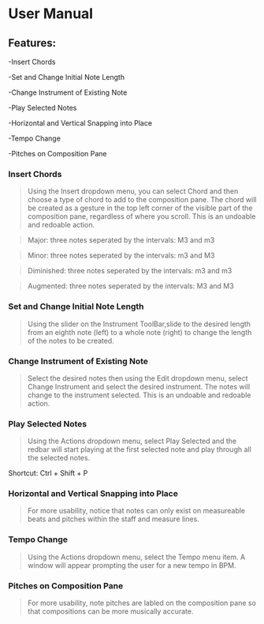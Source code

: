 
# User Manual

## Features:
  -Insert Chords
  
  -Set and Change Initial Note Length
  
  -Change Instrument of Existing Note
  
  -Play Selected Notes
  
  -Horizontal and Vertical Snapping into Place
  
  -Tempo Change
  
  -Pitches on Composition Pane
  
### Insert Chords
> Using the Insert dropdown menu, you can select Chord and then choose a type of chord to add to the composition pane. The chord will be created as a gesture in the top left corner of the visible part of the composition pane, regardless of where you scroll. This is an undoable and redoable action.

  >Major: three notes seperated by the intervals: M3 and m3

  >Minor: three notes seperated by the intervals: m3 and M3

  >Diminished: three notes seperated by the intervals: m3 and m3

  >Augmented: three notes seperated by the intervals: M3 and M3

### Set and Change Initial Note Length
> Using the slider on the Instrument ToolBar,slide to the desired length from an eighth note (left) to a whole note (right) to change the length of the notes to be created.

### Change Instrument of Existing Note
> Select the desired notes then using the Edit dropdown menu, select Change Instrument and select the desired instrument. The notes will change to the instrument selected. This is an undoable and redoable action.

### Play Selected Notes
> Using the Actions dropdown menu, select Play Selected and the redbar will start playing at the first selected note and play through all the selected notes. 

Shortcut: Ctrl + Shift + P

### Horizontal and Vertical Snapping into Place
> For more usability, notice that notes can only exist on measureable beats and pitches within the staff and measure lines.

### Tempo Change
> Using the Actions dropdown menu, select the Tempo menu item. A window will appear prompting the user for a new tempo in BPM.

### Pitches on Composition Pane
> For more usability, note pitches are labled on the composition pane so that compositions can be more musically accurate.
